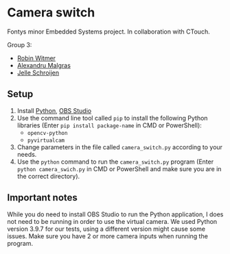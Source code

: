 # Camera switch

Fontys minor Embedded Systems project.
In collaboration with CTouch.

Group 3:
- [Robin Witmer](mailto:robinwitmer97@gmail.com?subject=[GitHub]Camera%20switch "Email me!")
- [Alexandru Malgras](mailto:alexandru_malgras@yahoo.com?subject=[GitHub]Camera%20switch "Email me!")
- [Jelle Schroijen](mailto:jelle.schroijen@gmail.com?subject=[GitHub]Camera%20switch "Email me!")

## Setup

1. Install [Python](https://www.python.org/downloads/), [OBS Studio](https://obsproject.com/)
2. Use the command line tool called `pip` to install the following Python libraries (Enter `pip install package-name` in CMD or PowerShell):
    - `opencv-python`
    - `pyvirtualcam`
3. Change parameters in the file called `camera_switch.py` according to your needs.
4. Use the `python` command to run the `camera_switch.py` program (Enter `python camera_swich.py` in CMD or PowerShell and make sure you are in the correct directory).

## Important notes

While you do need to install OBS Studio to run the Python application, I does not need to be running in order to use the virtual camera.
We used Python version 3.9.7 for our tests, using a different version might cause some issues.
Make sure you have 2 or more camera inputs when running the program.
